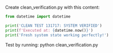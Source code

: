 Create clean_verification.py with this content:

```python
from datetime import datetime

print('CLEAN TEST 131717: SYSTEM VERIFIED')
print(f'Executed at: {datetime.now()}')
print('Fresh system state working perfectly!')
```

Test by running: python clean_verification.py
